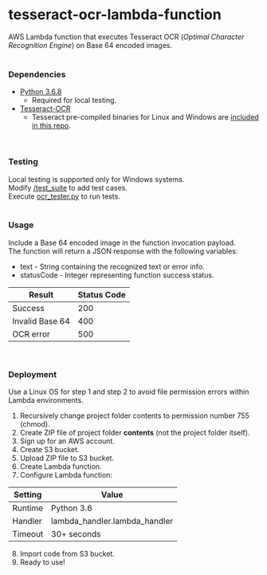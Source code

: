 # tesseract-ocr-lambda-function
AWS Lambda function that executes Tesseract OCR (*Optimal Character Recognition Engine*) on Base 64 encoded images.
<br><br>

### Dependencies
* [Python 3.6.8](https://www.python.org/downloads/release/python-368/)
    - Required for local testing.
* [Tesseract-OCR](https://github.com/tesseract-ocr/tesseract)
    - Tesseract pre-compiled binaries for Linux and Windows are [included in this repo](https://github.com/sethepeterson/tesseract-ocr-lambda-function/tree/master/dependencies).
<br>

### Testing
Local testing is supported only for Windows systems. <br>
Modify [/test_suite](https://github.com/sethepeterson/tesseract-ocr-lambda-function/tree/master/test_suite) to add test cases. <br>
Execute [ocr_tester.py](https://github.com/sethepeterson/tesseract-ocr-lambda-function/tree/master/test_suite/ocr_tester.py) to run tests.
<br><br>

### Usage
Include a Base 64 encoded image in the function invocation payload. <br>
The function will return a JSON response with the following variables:
* text        -  String containing the recognized text or error info.
* statusCode  -  Integer representing function success status.

| Result  | Status Code |
| ------------- | ------------- |
| Success  | 200  |
| Invalid Base 64 | 400 |
| OCR error | 500 |
<br>

### Deployment
Use a Linux OS for step 1 and step 2 to avoid file permission errors within Lambda environments.
1. Recursively change project folder contents to permission number 755 (chmod).
2. Create ZIP file of project folder **contents** (not the project folder itself).
3. Sign up for an AWS account.
4. Create S3 bucket.
5. Upload ZIP file to S3 bucket.
6. Create Lambda function.
7. Configure Lambda function:
   
| Setting  | Value |
| ------------- | ------------- |
| Runtime  | Python 3.6  |
| Handler | lambda_handler.lambda_handler |
| Timeout | 30+ seconds |

8. Import code from S3 bucket.
9. Ready to use!

